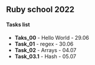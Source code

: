 ## Ruby school 2022
#### Tasks list
- **Taks_00** - Hello World - 29.06
- **Task_01** - regex - 30.06
- **Task_02** - Arrays - 04.07
- **Task_03.1** - Hash - 05.07